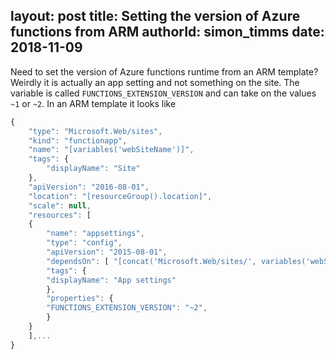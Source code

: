 layout: post
title: Setting the version of Azure functions from ARM
authorId: simon_timms
date: 2018-11-09
---

Need to set the version of Azure functions runtime from an ARM template? Weirdly it is actually an app setting and not something on the site. The variable is called `FUNCTIONS_EXTENSION_VERSION` and can take on the values `~1` or `~2`. In an ARM template it looks like 

```javascript
{
    "type": "Microsoft.Web/sites",
    "kind": "functionapp",
    "name": "[variables('webSiteName')]",
    "tags": {
        "displayName": "Site"
    },
    "apiVersion": "2016-08-01",
    "location": "[resourceGroup().location]",
    "scale": null,
    "resources": [
    {
        "name": "appsettings",
        "type": "config",
        "apiVersion": "2015-08-01",
        "dependsOn": [ "[concat('Microsoft.Web/sites/', variables('webSiteName'))]" ],
        "tags": {
        "displayName": "App settings"
        },
        "properties": {
        "FUNCTIONS_EXTENSION_VERSION": "~2",
        }
    }
    ],...
}
```